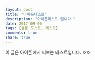 ```yaml
---
layout: post
title: "아이폰테스트"
description: "아이폰테스트 입니다."
date: 2017-09-06
tags: [샘플 포스트, 테스트]
comments: true
share: true
---
```

이 글은 아이폰에서 써보는 테스트입니다.
ㅇㅇ